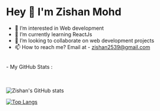 # Hey 👋 I'm Zishan Mohd

- 👀 I’m interested in Web development 
- 🌱 I’m currently learning ReactJs
- 💞️ I’m looking to collaborate on web development projects
- 📫 How to reach me? Email at - zishan2539@gmail.com
<br/>
- My GitHub Stats :
<br/><br/><br/>

![Zishan's GitHub stats](https://github-readme-stats.vercel.app/api?username=Zishan-7&show_icons=true&theme=radical)

[![Top Langs](https://github-readme-stats.vercel.app/api/top-langs/?username=Zishan-7)](https://github.com/Zishan-7/github-readme-stats)



<!--  <img align="left" src="https://github-readme-stats.vercel.app/api?username=Zishan-7&show_icons=true&locale=en&count_private=true&hide_border=true&title_color=fff&text_color=ddd&icon_color=1CADFB&bg_color=0F2D3D&include_all_commits=true"> -->

<!---
Zishan-7/Zishan-7 is a ✨ special ✨ repository because its `README.md` (this file) appears on your GitHub profile.
You can click the Preview link to take a look at your changes.
--->
